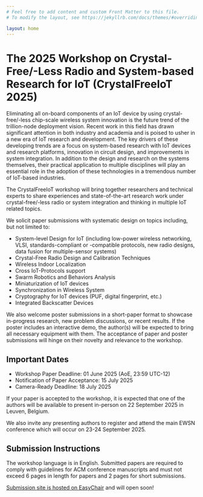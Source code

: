```yaml
---
# Feel free to add content and custom Front Matter to this file.
# To modify the layout, see https://jekyllrb.com/docs/themes/#overriding-theme-defaults

layout: home
---
```


# The 2025 Workshop on Crystal-Free/-Less Radio and System-based Research for IoT (CrystalFreeIoT 2025)

Eliminating all on-board components of an IoT device by using crystal-free/-less chip-scale wireless system innovation is the future trend of the trillion-node deployment vision. Recent work in this field has drawn significant attention in both industry and academia and is poised to usher in a new era of IoT research and development. The key drivers of these developing trends are a focus on system-based research with IoT devices and research platforms, innovation in circuit design, and improvements in system integration. In addition to the design and research on the systems themselves, their practical application to multiple disciplines will play an essential role in the adoption of these technologies in a tremendous number of IoT-based industries.

The CrystalFreeIoT workshop will bring together researchers and technical experts to share experiences and state-of-the-art research work under crystal-free/-less radio or system integration and thinking in multiple IoT related topics.

We solicit paper submissions with systematic design on topics including, but not limited to:

* System-level Design for IoT (including low-power wireless networking, VLSI, standards-compliant or -compatible protocols, new radio designs, data fusion for multiple-sensor systems)
* Crystal-Free Radio Design and Calibration Techniques
* Wireless Indoor Localization
* Cross IoT-Protocols support
* Swarm Robotics and Behaviors Analysis
* Miniaturization of IoT devices
* Synchronization in Wireless System
* Cryptography for IoT devices (PUF, digital fingerprint, etc.)
* Integrated Backscatter Devices

We also welcome poster submissions in a short-paper format to showcase in-progress research, new problem discussions, or recent results.
If the poster includes an interactive demo, the author(s) will be expected to bring all necessary equipment with them.
The acceptance of paper and poster submissions will hinge on their novelty and relevance to the workshop.


## Important Dates

* Workshop Paper Deadline: 01 June 2025 (AoE, 23:59 UTC-12)
* Notification of Paper Acceptance: 15 July 2025
* Camera-Ready Deadline: 18 July 2025


If your paper is accepted to the workshop, it is expected that one of the authors will be available to present in-person on 22 September 2025 in Leuven, Belgium.

We also invite any presenting authors to register and attend the main EWSN conference which will occur on 23-24 September 2025.

## Submission Instructions

The workshop language is in English. Submitted papers are required to comply with guidelines for ACM conference manuscripts and must not exceed 6 pages in length for papers and 2 pages for short submissions.

[Submission site is hosted on EasyChair](https://easychair.org/conferences?conf=crystalfreeiot2025) and will open soon!

